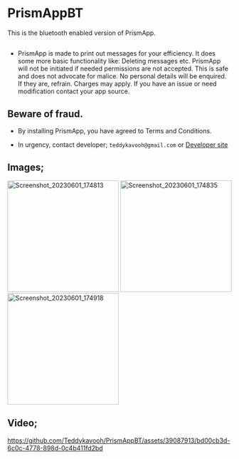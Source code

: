 # PrismAppBT
This is the bluetooth enabled version of PrismApp.
##
* PrismApp is made to print out messages for your efficiency.
        It does some more basic functionality like: Deleting messages etc. PrismApp will not be
        initiated if needed permissions are not accepted. This is safe and does not advocate for
        malice. No personal details will be enquired. If they are, refrain. Charges may apply. If
        you have an issue or need modification contact your app source.
        
## Beware of fraud. 
* By installing PrismApp, you have agreed to Terms and Conditions.

* In urgency, contact developer; `teddykavooh@gmail.com` or [Developer site](https://antonykavoo-portfolio.vercel.app/)
##
## Images;

<img alt="Screenshot_20230601_174813" src="https://github.com/Teddykavooh/PrismAppBT/assets/39087913/a6ab8d4f-8c12-46b3-9d62-27401dd7b381" width="250" height="auto">
<img alt="Screenshot_20230601_174835" src="https://github.com/Teddykavooh/PrismAppBT/assets/39087913/914a6fe4-e142-4305-834d-cde446f6e7d6" width="250" height="auto">
<img alt="Screenshot_20230601_174918" src="https://github.com/Teddykavooh/PrismAppBT/assets/39087913/427f0d74-37a0-472a-a01a-621d53e3c6f1" width="250" height="auto">

## Video;

https://github.com/Teddykavooh/PrismAppBT/assets/39087913/bd00cb3d-6c0c-4778-898d-0c4b411fd2bd
